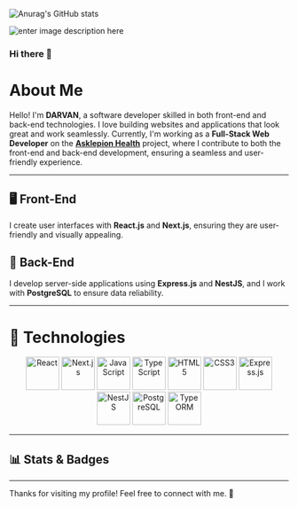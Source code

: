 ![Anurag's GitHub stats](https://github-readme-stats.vercel.app/api?username=darwanceyhan&theme=dark&show_icons=true)

![enter image description here](https://www.codewars.com/users/darwanceyhan/badges/large)
### Hi there 👋

# About Me

Hello! I'm **DARVAN**, a software developer skilled in both front-end and back-end technologies. I love building websites and applications that look great and work seamlessly. Currently, I'm working as a **Full-Stack Web Developer** on the **[Asklepion Health](https://asklepion.health/en)** project, where I contribute to both the front-end and back-end development, ensuring a seamless and user-friendly experience.

---

## 🖥️ Front-End

I create user interfaces with **React.js** and **Next.js**, ensuring they are user-friendly and visually appealing.

## 🔧 Back-End

I develop server-side applications using **Express.js** and **NestJS**, and I work with **PostgreSQL** to ensure data reliability.

---

# 🚀 Technologies

<p align="center">
  <img src="https://cdn.jsdelivr.net/gh/devicons/devicon/icons/react/react-original.svg" height="60" alt="React" />
  <img src="https://cdn.jsdelivr.net/gh/devicons/devicon/icons/nextjs/nextjs-original.svg" height="60" alt="Next.js" />
  <img src="https://cdn.jsdelivr.net/gh/devicons/devicon/icons/javascript/javascript-original.svg" height="60" alt="JavaScript" />
  <img src="https://cdn.jsdelivr.net/gh/devicons/devicon/icons/typescript/typescript-original.svg" height="60" alt="TypeScript" />
  <img src="https://cdn.jsdelivr.net/gh/devicons/devicon/icons/html5/html5-original.svg" height="60" alt="HTML5" />
  <img src="https://cdn.jsdelivr.net/gh/devicons/devicon/icons/css3/css3-original.svg" height="60" alt="CSS3" />
  <img src="https://cdn.jsdelivr.net/gh/devicons/devicon/icons/express/express-original.svg" height="60" alt="Express.js" />
  <img src="https://icon.icepanel.io/Technology/svg/Nest.js.svg" height="60" alt="NestJS" />
  <img src="https://cdn.jsdelivr.net/gh/devicons/devicon/icons/postgresql/postgresql-original.svg" height="60" alt="PostgreSQL" />
   <img src="https://user-images.githubusercontent.com/62142146/208088732-e168fd64-3e48-4f48-b14d-9d91fa7d99f6.svg" height="60" alt="TypeORM" />
</p>

---

## 📊 Stats & Badges




---

Thanks for visiting my profile! Feel free to connect with me. 🚀
